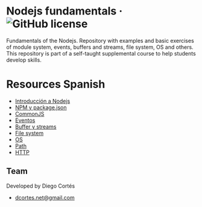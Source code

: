 # Nodejs fundamentals &middot; ![GitHub license](https://img.shields.io/badge/license-MIT-blue.svg)

Fundamentals of the Nodejs. Repository with examples and basic exercises of module system, events, buffers and streams, file system, OS and others. This repository is part of a self-taught supplemental course to help students develop skills.

# Resources Spanish

* [Introducción a Nodejs](https://medium.com/@diego.coder/introducci%C3%B3n-a-node-js-b5f33bbe6fb0)
* [NPM y package.json](https://medium.com/@diego.coder/npm-y-package-json-en-nodejs-87d101c8856e)
* [CommonJS](https://medium.com/@diego.coder/sistema-de-m%C3%B3dulos-en-node-js-41ce30172003)
* [Eventos](https://medium.com/@diego.coder/eventos-en-el-servidor-con-node-js-60a3051d0a45)
* [Buffer y streams](https://medium.com/@diego.coder/buffers-y-streams-en-node-js-bd96a55420ea)
* [File system](https://medium.com/@diego.coder/file-system-en-node-js-29b0f7cb7930)
* [OS](https://medium.com/@diego.coder/m%C3%B3dulo-os-en-nodejs-sistema-operativo-e7ac0e1963be)
* [Path](https://medium.com/@diego.coder/rutas-de-archivos-y-directorios-en-node-js-path-c294002fc176)
* [HTTP](https://medium.com/@diego.coder/servidor-http-con-node-js-3e594f3f2733)
## Team

Developed by Diego Cortés

* dcortes.net@gmail.com